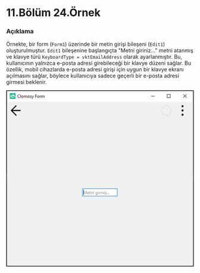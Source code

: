 # 11.Bölüm 24.Örnek

### Açıklama

Örnekte, bir form (`Form1`) üzerinde bir metin girişi bileşeni (`Edit1`) oluşturulmuştur. `Edit1` bileşenine başlangıçta "Metni giriniz..." metni atanmış ve klavye türü `KeyboardType = vktEmailAddress` olarak ayarlanmıştır. Bu, kullanıcının yalnızca e-posta adresi girebileceği bir klavye düzeni sağlar. Bu özellik, mobil cihazlarda e-posta adresi girişi için uygun bir klavye ekranı açılmasını sağlar, böylece kullanıcıya sadece geçerli bir e-posta adresi girmesi beklenir.

![Bolum 11-Örnek 24](Bolum11_Ornek24.png)